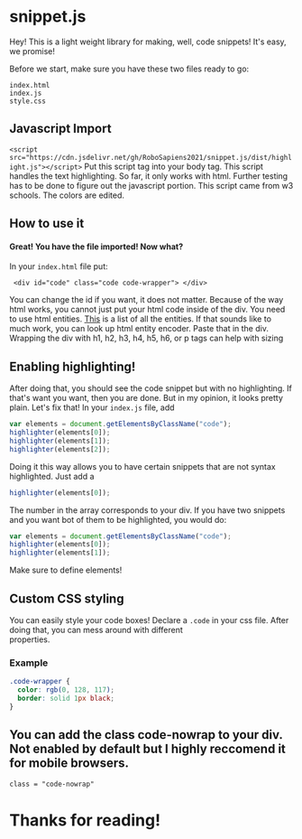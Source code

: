 # snippet.js

Hey! This is a light weight library for making, well, code snippets! It's easy, we promise!

Before we start, make sure you have these two files ready to go:

`index.html`\
`index.js`\
`style.css`


## Javascript Import


```<script src="https://cdn.jsdelivr.net/gh/RoboSapiens2021/snippet.js/dist/highlight.js"></script>```
Put this script tag into your body tag. This script handles the text highlighting. So far, it only works with html. Further testing has to be done to figure out the javascript portion. This script came from w3 schools. The colors are edited. 



## How to use it

#### Great! You have the file imported! Now what?

In your `index.html` file put:

` <div id="code" class="code code-wrapper">
      </div>`
    
You can change the id if you want, it does not matter. 
Because of the way html works, you cannot just put your html code inside of the div. 
You need to use html entities. [This](https://dev.w3.org/html5/html-author/charref) is a list of all the entities. 
If that sounds like to much work, you can look up html entity encoder. Paste that in the div. Wrapping the div with h1, h2, h3, h4, h5, h6, or p tags 
can help with sizing

        
 ## Enabling highlighting!
 
 After doing that, you should see the code snippet but with no highlighting. If that's want you want, then you are done. But in my opinion, it looks pretty plain. Let's fix that!
 In your `index.js` file, add 
 ```javascript
var elements = document.getElementsByClassName("code");
highlighter(elements[0]);
highlighter(elements[1]);
highlighter(elements[2]);
```

Doing it this way allows you to have certain snippets that are not syntax highlighted. Just add a 

```javascript
highlighter(elements[0]);

```

The number in the array corresponds to your div. If you have two snippets and you want bot of them to be highlighted, you would do:

```javascript
var elements = document.getElementsByClassName("code");
highlighter(elements[0]);
highlighter(elements[1]);
```

Make sure to define elements!


## Custom CSS styling

You can easily style your code boxes! Declare a `.code` in your css file. After doing that, you can mess around with different\
properties. 

### Example

```css
.code-wrapper {
  color: rgb(0, 128, 117);
  border: solid 1px black;
}

```

 ## You can add the class code-nowrap to your div. Not enabled by default but I highly reccomend it for mobile browsers. 
 ```CSS
class = "code-nowrap"
```



# Thanks for reading!



 
    
